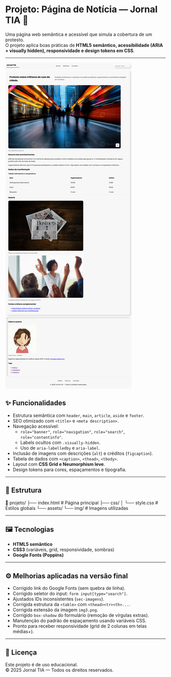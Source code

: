 # Projeto: Página de Notícia — Jornal TIA 📰

Uma página web semântica e acessível que simula a cobertura de um protesto.  
O projeto aplica boas práticas de **HTML5 semântico, acessibilidade (ARIA + visually hidden), responsividade e design tokens em CSS**.

---

![Print do Projeto](assets/img/screeshot.png)

## ✨ Funcionalidades

- Estrutura semântica com `header`, `main`, `article`, `aside` e `footer`.
- SEO otimizado com `<title>` e `<meta description>`.
- Navegação acessível:
  - `role="banner"`, `role="navigation"`, `role="search"`, `role="contentinfo"`.
  - Labels ocultos com `.visually-hidden`.
  - Uso de `aria-labelledby` e `aria-label`.
- Inclusão de imagens com descrições (`alt`) e créditos (`figcaption`).
- Tabela de dados com `<caption>`, `<thead>`, `<tbody>`.
- Layout com **CSS Grid e Neumorphism leve**.
- Design tokens para cores, espaçamentos e tipografia.

---

## 📂 Estrutura

📁 projeto/
├── index.html # Página principal
├── css/
│ └── style.css # Estilos globais
└── assets/
└── img/ # Imagens utilizadas

---

## 🖼️ Tecnologias

- **HTML5 semântico**
- **CSS3** (variáveis, grid, responsividade, sombras)
- **Google Fonts (Poppins)**

---

## ⚙️ Melhorias aplicadas na versão final

- Corrigido link do Google Fonts (sem quebra de linha).
- Corrigido seletor do input: `form input[type="search"]`.
- Ajustados IDs inconsistentes (`sec-imagens`).
- Corrigida estrutura da `<table>` com `<thead><tr><th>...`.
- Corrigida extensão da imagem `img3.png`.
- Corrigido `box-shadow` do formulário (remoção de vírgulas extras).
- Manutenção do padrão de espaçamento usando variáveis CSS.
- Pronto para receber responsividade (grid de 2 colunas em telas médias+).

---

## 📝 Licença

Este projeto é de uso educacional.  
&copy; 2025 Jornal TIA — Todos os direitos reservados.
